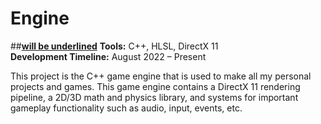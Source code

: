 # Engine

##**<ins>will be underlined</ins>**
**Tools:** C++, HLSL, DirectX 11  
**Development Timeline:** August 2022 – Present

This project is the C++ game engine that is used to make all my personal projects and games. This game engine contains a DirectX 11 rendering pipeline, a 2D/3D math and physics library, and systems for important gameplay functionality such as audio, input, events, etc.


